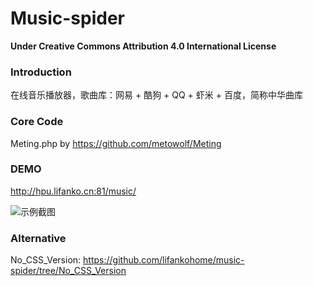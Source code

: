 # Music-spider

**Under Creative Commons Attribution 4.0 International License**

### Introduction

在线音乐播放器，歌曲库：网易 + 酷狗 + QQ + 虾米 + 百度，简称中华曲库

### Core Code

Meting.php by https://github.com/metowolf/Meting

### DEMO

http://hpu.lifanko.cn:81/music/

![示例截图](http://cdn.lifanko.cn/music-spider.jpg)

### Alternative

No_CSS_Version: https://github.com/lifankohome/music-spider/tree/No_CSS_Version
